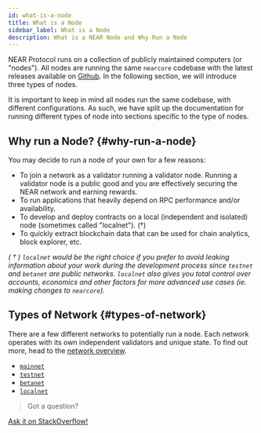 ```yaml
---
id: what-is-a-node
title: What is a Node
sidebar_label: What is a Node
description: What is a NEAR Node and Why Run a Node
---
```


NEAR Protocol runs on a collection of publicly maintained computers (or "nodes"). All nodes are running the same `nearcore` codebase with the latest releases available on [Github](https://github.com/near/nearcore/releases/). In the following section, we will introduce three types of nodes.

It is important to keep in mind all nodes run the same codebase, with different configurations. As such, we have split up the documentation for running different types of node into sections specific to the type of nodes.

## Why run a Node? {#why-run-a-node}

You may decide to run a node of your own for a few reasons:

- To join a network as a validator running a validator node. Running a validator node is a public good and you are effectively securing the NEAR network and earning rewards.
- To run applications that heavily depend on RPC performance and/or availability.
- To develop and deploy contracts on a local (independent and isolated) node (sometimes called "localnet"). (†)
- To quickly extract blockchain data that can be used for chain analytics, block explorer, etc.

_( † ) `localnet` would be the right choice if you prefer to avoid leaking information about your work during the development process since `testnet` and `betanet` are *public* networks. `localnet` also gives you total control over accounts, economics and other factors for more advanced use cases (ie. making changes to `nearcore`)._


## Types of Network {#types-of-network}

There are a few different networks to potentially run a node. Each network operates with its own independent validators and unique state. To find out more, head to the [network overview](/docs/concepts/networks).

* [`mainnet`](/docs/concepts/networks#mainnet)
* [`testnet`](/docs/concepts/networks#testnet)
* [`betanet`](/docs/concepts/networks#betanet)
* [`localnet`](/docs/concepts/networks#localnet)


>Got a question?
<a href="https://stackoverflow.com/questions/tagged/nearprotocol">
  <h8>Ask it on StackOverflow!</h8></a>
